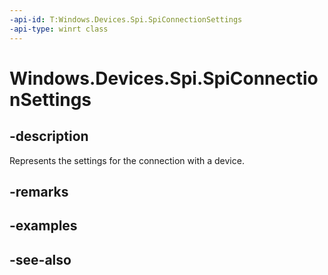 ----api-id: T:Windows.Devices.Spi.SpiConnectionSettings
-api-type: winrt class
---<!-- Class syntax.public class SpiConnectionSettings : Windows.Devices.Spi.ISpiConnectionSettings--># Windows.Devices.Spi.SpiConnectionSettings## -descriptionRepresents the settings for the connection with a device.## -remarks## -examples## -see-also